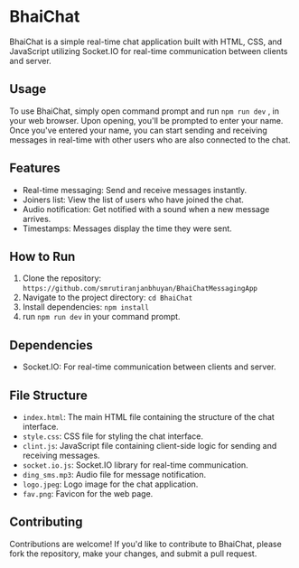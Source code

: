 # BhaiChat

BhaiChat is a simple real-time chat application built with HTML, CSS, and JavaScript utilizing Socket.IO for real-time communication between clients and server.

## Usage

To use BhaiChat, simply open command prompt and run `npm run dev` , in your web browser. Upon opening, you'll be prompted to enter your name. Once you've entered your name, you can start sending and receiving messages in real-time with other users who are also connected to the chat.

## Features

- Real-time messaging: Send and receive messages instantly.
- Joiners list: View the list of users who have joined the chat.
- Audio notification: Get notified with a sound when a new message arrives.
- Timestamps: Messages display the time they were sent.

## How to Run

1. Clone the repository: `https://github.com/smrutiranjanbhuyan/BhaiChatMessagingApp`
2. Navigate to the project directory: `cd BhaiChat`
3. Install dependencies: `npm install`
4. run `npm run dev` in your command prompt.

## Dependencies

- Socket.IO: For real-time communication between clients and server.

## File Structure

- `index.html`: The main HTML file containing the structure of the chat interface.
- `style.css`: CSS file for styling the chat interface.
- `clint.js`: JavaScript file containing client-side logic for sending and receiving messages.
- `socket.io.js`: Socket.IO library for real-time communication.
- `ding_sms.mp3`: Audio file for message notification.
- `logo.jpeg`: Logo image for the chat application.
- `fav.png`: Favicon for the web page.

## Contributing

Contributions are welcome! If you'd like to contribute to BhaiChat, please fork the repository, make your changes, and submit a pull request.


